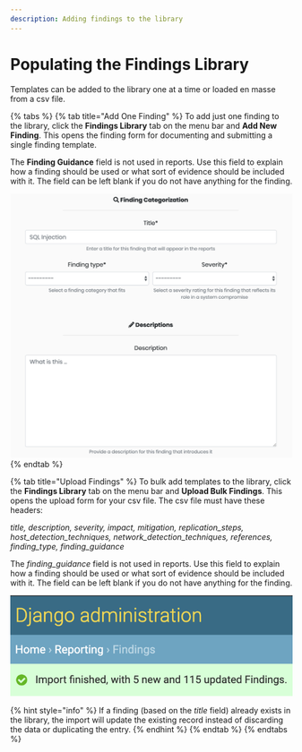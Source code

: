 ```yaml
---
description: Adding findings to the library
---
```


# Populating the Findings Library

Templates can be added to the library one at a time or loaded en masse from a csv file.

{% tabs %}
{% tab title="Add One Finding" %}
To add just one finding to the library, click the **Findings Library** tab on the menu bar and **Add New Finding**. This opens the finding form for documenting and submitting a single finding template.

The **Finding Guidance** field is not used in reports. Use this field to explain how a finding should be used or what sort of evidence should be included with it. The field can be left blank if you do not have anything for the finding.

![New Finding Form](../../.gitbook/assets/new_individual_finding.png)
{% endtab %}

{% tab title="Upload Findings" %}
To bulk add templates to the library, click the **Findings Library** tab on the menu bar and **Upload Bulk Findings**. This opens the upload form for your csv file. The csv file must have these headers:

_title, description, severity, impact, mitigation, replication\_steps, host\_detection\_techniques, network\_detection\_techniques, references, finding\_type, finding\_guidance_

The _finding\_guidance_ field is not used in reports. Use this field to explain how a finding should be used or what sort of evidence should be included with it. The field can be left blank if you do not have anything for the finding.

![](../../.gitbook/assets/image%20%283%29.png)

{% hint style="info" %}
If a finding \(based on the _title_ field\) already exists in the library, the import will update the existing record instead of discarding the data or duplicating the entry.
{% endhint %}
{% endtab %}
{% endtabs %}

